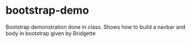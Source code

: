 # bootstrap-demo
Bootstrap demonstration done in class. Shows how to build a navbar and body in bootstrap given by Bridgette 
